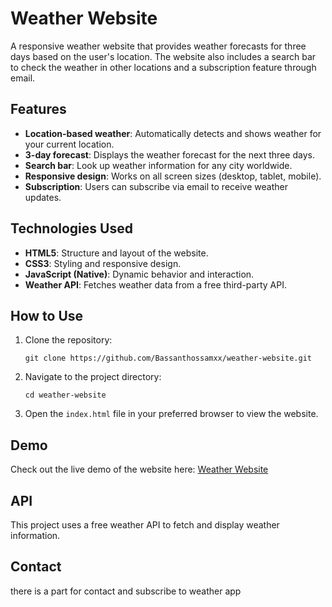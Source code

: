

# Weather Website

A responsive weather website that provides weather forecasts for three days based on the user's location. The website also includes a search bar to check the weather in other locations and a subscription feature through email.

## Features

- **Location-based weather**: Automatically detects and shows weather for your current location.
- **3-day forecast**: Displays the weather forecast for the next three days.
- **Search bar**: Look up weather information for any city worldwide.
- **Responsive design**: Works on all screen sizes (desktop, tablet, mobile).
- **Subscription**: Users can subscribe via email to receive weather updates.

## Technologies Used

- **HTML5**: Structure and layout of the website.
- **CSS3**: Styling and responsive design.
- **JavaScript (Native)**: Dynamic behavior and interaction.
- **Weather API**: Fetches weather data from a free third-party API.

## How to Use

1. Clone the repository:
   ```
   git clone https://github.com/Bassanthossamxx/weather-website.git
   ```
2. Navigate to the project directory:
   ```
   cd weather-website
   ```
3. Open the `index.html` file in your preferred browser to view the website.

## Demo

Check out the live demo of the website here: [Weather Website](https://weatherbassanthossamxx.netlify.app/)

## API

This project uses a free weather API to fetch and display weather information.

## Contact
there is a part for contact and subscribe to weather app

